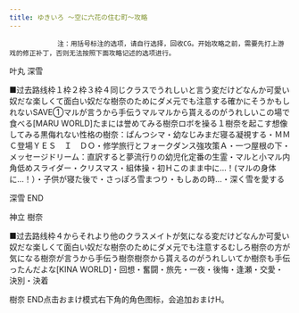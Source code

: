```yaml
---
title: ゆきいろ ～空に六花の住む町～攻略
---
```


                注：用括号标注的选项，请自行选择，回收CG。开始攻略之前，需要先打上游戏的修正补丁，否则无法按照下面攻略记述的选项进行。

叶丸 深雪

■过去路线枠１枠２枠３枠４同じクラスでうれしいと言う変だけどなんか可愛い奴だな楽しくて面白い奴だな樹奈のためにダメ元でも注意する確かにそうかもしれないSAVE①マルが言うから手伝うマルマルから貰えるのがうれしいこの場で食べる[MARU WORLD]たまには誉めてみる樹奈ロボを操る１樹奈を起こす想像してみる黒侮れない性格の樹奈：ぱんつシマ・幼なじみまだ寝る凝視する・ＭＭＣ登場ＹＥＳ　Ｉ　ＤＯ・修学旅行とフォークダンス強攻策Ａ・一つ屋根の下・メッセージドリーム：直訳すると夢流行りの幼児化定番の生霊・マルと小マル内角低めスライダー・クリスマス・組体操・初Ｈこのまま中に…！(マルの身体に…！）・子供が寝た後で・さっぽろ雪まつり・もしあの時…・深く雪を愛する

深雪 END

神立 樹奈

■过去路线枠４からそれより他のクラスメイトが気になる変だけどなんか可愛い奴だな楽しくて面白い奴だな樹奈のためにダメ元でも注意するむしろ樹奈の方が気になる樹奈が言うから手伝う樹奈樹奈から貰えるのがうれしいてか樹奈も手伝ったんだよな[KINA WORLD]・回想・奮闘・旅先・一夜・後悔・逢瀬・交愛・決別・決着

樹奈 END点击おまけ模式右下角的角色图标，会追加おまけH。


              
